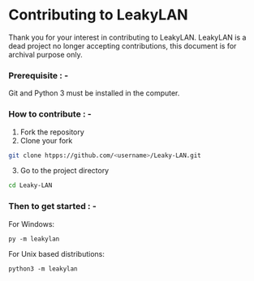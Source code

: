 # Contributing to LeakyLAN

Thank you for your interest in contributing to LeakyLAN. LeakyLAN is a dead project no longer accepting contributions, this document is for archival purpose only.

### Prerequisite : -

Git and Python 3 must be installed in the computer.

### How to contribute : -
1. Fork the repository
2. Clone your fork
```bash
git clone htpps://github.com/<username>/Leaky-LAN.git
```
3. Go to the project directory
```bash
cd Leaky-LAN
```

### Then to get started : -

For Windows:

```
py -m leakylan
```

For Unix based distributions:

```
python3 -m leakylan
```
